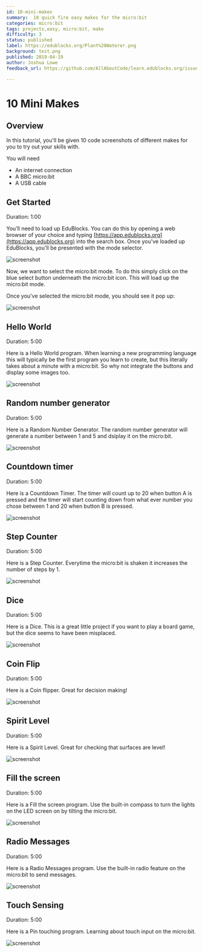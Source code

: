 ```yaml
---
id: 10-mini-makes
summary:  10 quick fire easy makes for the micro:bit
categories: micro:bit
tags: projects,easy, micro:bit, make
difficulty: 3
status: published
label: https://edublocks.org/Plant%20Waterer.png
background: test.png
published: 2019-04-19
author: Joshua Lowe
feedback_url: https://github.com/AllAboutCode/learn.edublocks.org/issues

---
```


# 10 Mini Makes

## Overview

In this tutorial, you'll be given 10 code screenshots of different makes for you to try out your skills with.

You will need 
- An internet connection
- A BBC micro:bit
- A USB cable

## Get Started
Duration: 1:00

You’ll need to load up EduBlocks. You can do this by opening a web browser of your choice and typing [https://app.edublocks.org](https://app.edublocks.org) into the search box. Once you've loaded up EduBlocks, you'll be presented with the mode selector. 

![screenshot](https://i.ibb.co/tQ0JcTz/Screenshot-2019-04-14-edublocks.png)

Now, we want to select the micro:bit mode. To do this simply click on the blue select button underneath the micro:bit icon. This will load up the micro:bit mode.

Once you've selected the micro:bit mode, you should see it pop up:

![screenshot](https://i.ibb.co/93PHxFY/Screenshot-2019-04-14-edublocks-2.png)

## Hello World
Duration: 5:00

Here is a Hello World program. When learning a new programming language this will typically be the first program you learn to create, but this literally takes about a minute with a micro:bit. So why not integrate the buttons and display some images too.

![screenshot](1.png)

## Random number generator
Duration: 5:00

Here is a Random Number Generator. The random number generator will generate a number between 1 and 5 and dsiplay it on the micro:bit.

![screenshot](2.png)

## Countdown timer
Duration: 5:00

Here is a Countdown Timer. The timer will count up to 20 when button A is pressed and the timer will start counting down from what ever number you chose between 1 and 20 when button B is pressed.

![screenshot](3.png)

## Step Counter
Duration: 5:00

Here is a Step Counter. Everytime the micro:bit is shaken it increases the number of steps by 1.

![screenshot](4.png)

## Dice
Duration: 5:00

Here is a Dice. This is a great little project if you want to play a board game, but the dice seems to have been misplaced. 

![screenshot](5.png)

## Coin Flip
Duration: 5:00

Here is a Coin flipper. Great for decision making!

![screenshot](6.png)

## Spirit Level
Duration: 5:00

Here is a Spirit Level. Great for checking that surfaces are level! 

![screenshot](7.png)

## Fill the screen
Duration: 5:00

Here is a Fill the screen program. Use the built-in compass to turn the lights on the LED screen on by tilting the micro:bit.

![screenshot](8.png)

## Radio Messages
Duration: 5:00

Here is a Radio Messages program. Use the built-in radio feature on the micro:bit to send messages.

![screenshot](9.png)

## Touch Sensing
Duration: 5:00

Here is a Pin touching program. Learning about touch input on the micro:bit.

![screenshot](10.png)